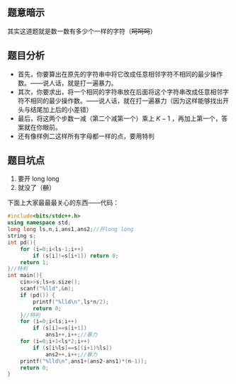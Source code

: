 ## 题意暗示
其实这道题就是数一数有多少个一样的字符（~~呵呵呵~~）
## 题目分析
- 首先，你要算出在原先的字符串中将它改成任意相邻字符不相同的最少操作数。——说人话，就是打一遍暴力。
- 其次，你要求出，将一个相同的字符串放在后面将这个字符串改成任意相邻字符不相同的最少操作数。——说人话，就在打一遍暴力（因为这样能够找出开头与结尾加上后的小差错）
- 最后，将这两个步数一减（第二个减第一个）乘上 $K - 1$ ，再加上第一个，答案就在你眼前。
- 还有像样例二这样所有字母都一样的点，要用特判
## 题目坑点
1. 要开 long long
1. 就没了（~~额~~）

下面上大家最最最关心的东西——代码：
```cpp
#include<bits/stdc++.h>
using namespace std;
long long ls,n,i,ans1,ans2;//开long long
string s;
int pd(){
	for (i=0;i<ls-1;i++)
		if (s[i]!=s[i+1]) return 0;
	return 1;
}//特判
int main(){
	cin>>s;ls=s.size();
	scanf("%lld",&n);
	if (pd()) {
		printf("%lld\n",ls*n/2);
		return 0;
	}//特判
	for (i=0;i<ls;i++)
		if (s[i]==s[i+1])
			ans1++,i++;//暴力
	for (i=0;i+1<ls*2;i++)
		if (s[i%ls]==s[(i+1)%ls])
			ans2++,i++;//暴力
	printf("%lld\n",ans1+(ans2-ans1)*(n-1));
	return 0;
}
```
